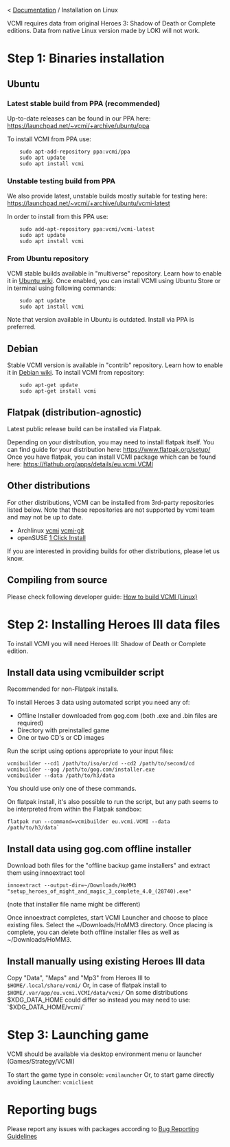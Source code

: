 < [Documentation](../Readme.md) / Installation on Linux

VCMI requires data from original Heroes 3: Shadow of Death or Complete editions. Data from native Linux version made by LOKI will not work.

# Step 1: Binaries installation

## Ubuntu

### Latest stable build from PPA (recommended)

Up-to-date releases can be found in our PPA here: <https://launchpad.net/~vcmi/+archive/ubuntu/ppa>

To install VCMI from PPA use:
```
    sudo apt-add-repository ppa:vcmi/ppa
    sudo apt update
    sudo apt install vcmi
```

### Unstable testing build from PPA

We also provide latest, unstable builds mostly suitable for testing here: <https://launchpad.net/~vcmi/+archive/ubuntu/vcmi-latest>

In order to install from this PPA use:
```
    sudo add-apt-repository ppa:vcmi/vcmi-latest
    sudo apt update
    sudo apt install vcmi
```
### From Ubuntu repository

VCMI stable builds available in "multiverse" repository. Learn how to enable it in [Ubuntu wiki](https://help.ubuntu.com/community/Repositories/Ubuntu).
Once enabled, you can install VCMI using Ubuntu Store or in terminal using following commands:
```
    sudo apt update
    sudo apt install vcmi
```
Note that version available in Ubuntu is outdated. Install via PPA is preferred.

## Debian

Stable VCMI version is available in "contrib" repository. Learn how to enable it in [Debian wiki](https://wiki.debian.org/SourcesList).
To install VCMI from repository:
```
    sudo apt-get update
    sudo apt-get install vcmi
```
## Flatpak (distribution-agnostic)

Latest public release build can be installed via Flatpak.

Depending on your distribution, you may need to install flatpak itself. You can find guide for your distribution here: <https://www.flatpak.org/setup/>
Once you have flatpak, you can install VCMI package which can be found here: <https://flathub.org/apps/details/eu.vcmi.VCMI>

## Other distributions

For other distributions, VCMI can be installed from 3rd-party repositories listed below. Note that these repositories are not supported by vcmi team and may not be up to date.

-   Archlinux [vcmi](https://aur.archlinux.org/packages/vcmi/) [vcmi-git](https://aur.archlinux.org/packages/vcmi-git/)
-   openSUSE [1 Click Install](https://software.opensuse.org/download.html?project=games&package=vcmi)

If you are interested in providing builds for other distributions, please let us know.

## Compiling from source

Please check following developer guide: [How to build VCMI (Linux)]((../developers/Building_Linux.md))

# Step 2: Installing Heroes III data files

To install VCMI you will need Heroes III: Shadow of Death or Complete edition.

## Install data using vcmibuilder script

Recommended for non-Flatpak installs.

To install Heroes 3 data using automated script you need any of:

- Offline Installer downloaded from gog.com (both .exe and .bin files are required)
- Directory with preinstalled game 
- One or two CD's or CD images

Run the script using options appropriate to your input files:
```
vcmibuilder --cd1 /path/to/iso/or/cd --cd2 /path/to/second/cd
vcmibuilder --gog /path/to/gog.com/installer.exe
vcmibuilder --data /path/to/h3/data
```
You should use only one of these commands.

On flatpak install, it's also possible to run the script, but any path seems to be interpreted from within the Flatpak sandbox:

```
flatpak run --command=vcmibuilder eu.vcmi.VCMI --data /path/to/h3/data`
```

## Install data using gog.com offline installer

Download both files for the "offline backup game installers" and extract them using innoextract tool
```
innoextract --output-dir=~/Downloads/HoMM3 "setup_heroes_of_might_and_magic_3_complete_4.0_(28740).exe"
```
(note that installer file name might be different)

Once innoextract completes, start VCMI Launcher and choose to place existing files. Select the ~/Downloads/HoMM3 directory. Once placing is complete, you can delete both offline installer files as well as ~/Downloads/HoMM3.

## Install manually using existing Heroes III data

Copy "Data", "Maps" and "Mp3" from Heroes III to `$HOME/.local/share/vcmi/`
Or, in case of flatpak install to `$HOME/.var/app/eu.vcmi.VCMI/data/vcmi/`
On some distributions $XDG_DATA_HOME could differ so instead you may need to use: `$XDG_DATA_HOME/vcmi/`

# Step 3: Launching game

VCMI should be available via desktop environment menu or launcher (Games/Strategy/VCMI)

To start the game type in console: `vcmilauncher`
Or, to start game directly avoiding Launcher: `vcmiclient`

# Reporting bugs

Please report any issues with packages according to [Bug Reporting Guidelines](Bug_Reporting_Guidelines.md)
